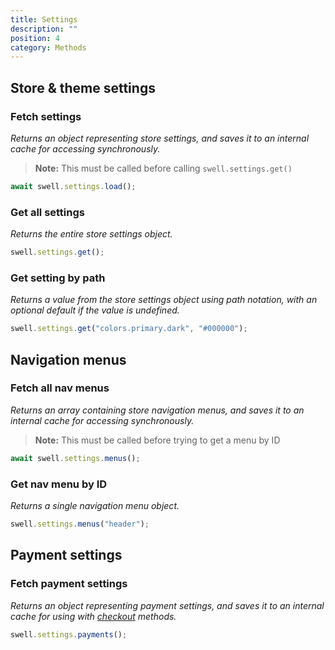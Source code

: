 ```yaml
---
title: Settings
description: ""
position: 4
category: Methods
---
```


## Store & theme settings

### Fetch settings

_Returns an object representing store settings, and saves it to an internal cache for accessing synchronously._

> **Note:** This must be called before calling `swell.settings.get()`

```javascript
await swell.settings.load();
```

### Get all settings

_Returns the entire store settings object._

```javascript
swell.settings.get();
```

### Get setting by path

_Returns a value from the store settings object using path notation, with an optional default if the value is undefined._

```javascript
swell.settings.get("colors.primary.dark", "#000000");
```

## Navigation menus

### Fetch all nav menus

_Returns an array containing store navigation menus, and saves it to an internal cache for accessing synchronously._

> **Note:** This must be called before trying to get a menu by ID

```javascript
await swell.settings.menus();
```

### Get nav menu by ID

_Returns a single navigation menu object._

```javascript
swell.settings.menus("header");
```

## Payment settings

### Fetch payment settings

_Returns an object representing payment settings, and saves it to an internal cache for using with [checkout](/payment) methods._

```javascript
swell.settings.payments();
```

